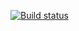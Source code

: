 [![Build status](https://ci.appveyor.com/api/projects/status/49pai6nnbmwvsrj7?svg=true)](https://ci.appveyor.com/project/NeuroK-hub/ajs-dip)
